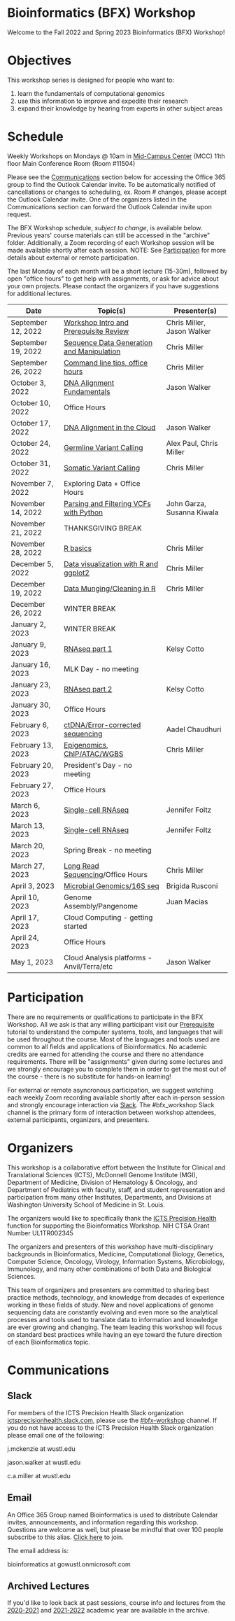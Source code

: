 # Bioinformatics (BFX) Workshop

Welcome to the Fall 2022 and Spring 2023 Bioinformatics (BFX) Workshop! 

# Objectives

This workshop series is designed for people who want to:
1) learn the fundamentals of computational genomics
2) use this information to improve and expedite their research
3) expand their knowledge by hearing from experts in other subject areas

# Schedule

Weekly Workshops on Mondays @ 10am in [Mid-Campus Center](https://maps.google.com/?q=4590%20Children) (MCC) 11th floor Main Conference Room (Room #11504)

Please see the [Communications](README.md#Communications) section below for accessing the Office 365 group to find the Outlook Calendar invite. To be automatically notified of cancellations or changes to scheduling, ex. Room # changes, please accept the Outlook Calendar invite. One of the organizers listed in the Communications section can forward the Outlook Calendar invite upon request.

The BFX Workshop schedule, _subject to change_, is available below. Previous years' course materials can still be accessed in the "archive" folder. Additionally, a Zoom recording of each Workshop session will be made available shortly after each session. NOTE: See [Participation](README.md#Participation) for more details about external or remote participation.

The last Monday of each month will be a short lecture (15-30m), followed by open "office hours" to get help with assignments, or ask for advice about your own projects. Please contact the organizers if you have suggestions for additional lectures.

|Date|Topic(s)|Presenter(s)|
|----|--------|------------|
| September 12, 2022 | [Workshop Intro and Prerequisite Review](lectures/week_01) | Chris Miller, Jason Walker | 
| September 19, 2022 | [Sequence Data Generation and Manipulation](lectures/week_02) | Chris Miller |
| September 26, 2022 | [Command line tips, office hours](lectures/week_03) | Chris Miller | 
| October 3, 2022 | [DNA Alignment Fundamentals](lectures/week_04) | Jason Walker |
| October 10, 2022 | Office Hours | |
| October 17, 2022 | [DNA Alignment in the Cloud](lectures/week_06) | Jason Walker |
| October 24, 2022 | [Germline Variant Calling](lectures/week_07) | Alex Paul, Chris Miller |
| October 31, 2022 | [Somatic Variant Calling](lectures/week_08) | Chris Miller|
| November 7, 2022 | Exploring Data + Office Hours | |
| November 14, 2022 | [Parsing and Filtering VCFs with Python](lectures/week_10) | John Garza, Susanna Kiwala | 
| November 21, 2022 | THANKSGIVING BREAK | |
| November 28, 2022 | [R basics](lectures/week_11) | Chris Miller |
| December 5, 2022 | [Data visualization with R and ggplot2](lectures/week_12) | Chris Miller |
| December 19, 2022 | [Data Munging/Cleaning in R](lectures/week_13) | Chris Miller| 
| December 26, 2022 | WINTER BREAK | |
| January 2, 2023 | WINTER BREAK | |
| January 9, 2023 | [RNAseq part 1](lectures/week_14) | Kelsy Cotto |
| January 16, 2023 | MLK Day - no meeting | |
| January 23, 2023 | [RNAseq part 2](lectures/week_15) | Kelsy Cotto |
| January 30, 2023 | Office Hours | |
| February 6, 2023 | [ctDNA/Error-corrected sequencing](lectures/week_17) | Aadel Chaudhuri |
| February 13, 2023 | [Epigenomics, ChIP/ATAC/WGBS](lectures/week_18) | Chris Miller |
| February 20, 2023 | President's Day - no meeting | |
| February 27, 2023 | Office Hours | |
| March 6, 2023 | [Single-cell RNAseq](lectures/week_20) | Jennifer Foltz |
| March 13, 2023 | [Single-cell RNAseq](lectures/week_21) | Jennifer Foltz |
| March 20, 2023 | Spring Break - no meeting | |
| March 27, 2023 | [Long Read Sequencing](lectures/week_22)/Office Hours | Chris Miller |
| April 3, 2023 | [Microbial Genomics/16S seq](lectures/week_23) | Brigida Rusconi |
| April 10, 2023 | Genome Assembly/Pangenome | Juan Macias |
| April 17, 2023 | Cloud Computing - getting started | |
| April 24, 2023 | Office Hours | |
| May 1, 2023 | Cloud Analysis platforms - Anvil/Terra/etc | Jason Walker | 


# Participation

There are no requirements or qualifications to participate in the BFX Workshop. All we ask is that any willing participant visit our [Prerequisite](lectures/week_01/bfx_workshop_01_overview.ipynb) tutorial to understand the computer systems, tools, and languages that will be used throughout the course. Most of the languages and tools used are common to all fields and applications of Bioinformatics. No academic credits are earned for attending the course and there no attendance requirements.  There will be "assignments" given during some lectures and we strongly encourage you to complete them in order to get the most out of the course - there is no substitute for hands-on learning!

For external or remote asyncronous participation, we suggest watching each weekly Zoom recording available shortly after each in-person session and strongly encourage interaction via [Slack](README.md#Slack). The #bfx_workshop Slack channel is the primary form of interaction between workshop attendees, external participants, organizers, and presenters. 

# Organizers

This workshop is a collaborative effort between the Institute for Clinical and Translational Sciences (ICTS), McDonnell Genome Institute (MGI), Department of Medicine, Division of Hematology & Oncology, and Department of Pediatrics with faculty, staff, and student representation and participation from many other Institutes, Departments, and Divisions at Washington University School of Medicine in St. Louis.

The organizers would like to specifically thank the [ICTS Precision Health](https://icts-precisionhealth.wustl.edu/) function for supporting the Bioinformatics Workshop. NIH CTSA Grant Number UL1TR002345

The organizers and presenters of this workshop have multi-disciplinary backgrounds in Bioinformatics, Medicine, Computational Biology, Genetics, Computer Science, Oncology, Virology, Information Systems, Microbiology, Immunology, and many other combinations of both Data and Biological Sciences.

This team of organizers and presenters are committed to sharing best practice methods, technology, and knowledge from decades of experience working in these fields of study. New and novel applications of genome sequencing data are constantly evolving and even more so the analytical processes and tools used to translate data to information and knowledge are ever growing and changing. The team leading this workshop will focus on standard best practices while having an eye toward the future direction of each Bioinformatics topic.

# Communications

## Slack

For members of the ICTS Precision Health Slack organization [ictsprecisionhealth.slack.com](http://ictsprecisionhealth.slack.com), please use the [#bfx-workshop](https://ictsprecisionhealth.slack.com/archives/C040Q704WS2) channel. If you do not have access to the ICTS Precision Health Slack organization please email one of the following:

j.mckenzie at wustl.edu

jason.walker at wustl.edu

c.a.miller at wustl.edu

## Email

An Office 365 Group named Bioinformatics is used to distribute Calendar invites, announcements, and information regarding this workshop. Questions are welcome as well, but please be mindful that over 100 people subscribe to this alias. [Click here](https://outlook.office365.com/owa/bioinformatics@gowustl.onmicrosoft.com/groupsubscription.ashx?action=join&source=MSExchange/LokiServer&guid=bb337477-c0f6-49fd-91ef-d2a97af0782c) to join.

The email address is: 

bioinformatics at gowustl.onmicrosoft.com

## Archived Lectures

If you'd like to look back at past sessions, course info and lectures from the [2020-2021](archive/v2020-2021) and [2021-2022](archive/v2021-2022) academic year are available in the archive.

